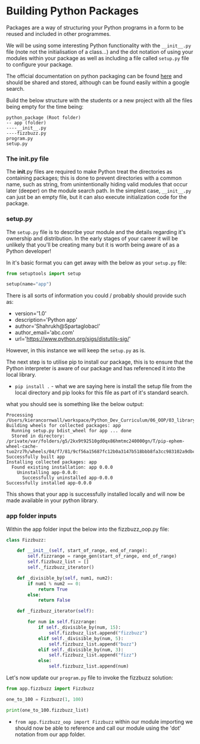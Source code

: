 # Building Python Packages

Packages are a way of structuring your Python programs in a form to be reused and included in other programmes.

We will be using some interesting Python functionality with the `__init__.py` file (note not the initialisation of a class...) and the dot notation of using your modules within your package as well as including a file called `setup.py` file to configure your package.

The official documentation on python packaging can be found [here](https://python-packaging.readthedocs.io/en/latest/minimal.html) and should be shared and stored, although can be found easily within a google search.

Build the below structure with the students or a new project with all the files being empty for the time being:

```text
python_package (Root folder)
-- app (folder)
----__init__.py
----fizzbuzz.py
program.py
setup.py
``` 

### The __init__.py file

The __init__.py files are required to make Python treat the directories as containing packages; this is done to prevent directories with a common name, such as string, from unintentionally hiding valid modules that occur later (deeper) on the module search path. In the simplest case, `__init__.py` can just be an empty file, but it can also execute initialization code for the package.

### setup.py

The `setup.py` file is to describe your module and the details regarding it's ownership and distribution. In the early stages of your career it will be unlikely that you'll be creating many but it is worth being aware of as a Python developer!

In it's basic format you can get away with the below as your `setup.py` file:

```python
from setuptools import setup

setup(name="app")
```

There is all sorts of information you could / probably should provide such as:

* version='1.0'
* description='Python app'
* author='Shahrukh@Spartaglobacl'
* author_email='abc.com'
* url='https://www.python.org/sigs/distutils-sig/'

However, in this instance we will keep the `setup.py` as is.

The next step is to utilise pip to install our package, this is to ensure that the Python interpreter is aware of our package and has referenced it into the local library.

* `pip install .` - what we are saying here is install the setup file from the local directory and pip looks for this file as part of it's standard search.

what you should see is something like the below output:

```text
Processing /Users/kierancornwall/workspace/Python_Dev_Curriculum/06_OOP/03_library_modules_&_packages/python_package
Building wheels for collected packages: app
  Running setup.py bdist_wheel for app ... done
  Stored in directory: /private/var/folders/g5/2kx9t92510gd0qx86hmtmc240000gn/T/pip-ephem-wheel-cache-tuo2rz7h/wheels/04/f7/81/9cf56a15687fc12b0a3147b518bbb8fa3cc983102a9dbcfa3d
Successfully built app
Installing collected packages: app
  Found existing installation: app 0.0.0
    Uninstalling app-0.0.0:
      Successfully uninstalled app-0.0.0
Successfully installed app-0.0.0
```

This shows that your app is successfully installed locally and will now be made available in your python library.


### app folder inputs


Within the app folder input the below into the fizzbuzz_oop.py file:

```python
class Fizzbuzz:

    def __init__(self, start_of_range, end_of_range):
        self.fizzrange = range_gen(start_of_range, end_of_range)
        self.fizzbuzz_list = []
        self._fizzbuzz_iterator()

    def _divisible_by(self, num1, num2):
        if num1 % num2 == 0:
            return True
        else:
            return False

    def _fizzbuzz_iterator(self):

        for num in self.fizzrange:
            if self._divisible_by(num, 15):
                self.fizzbuzz_list.append("fizzbuzz")
            elif self._divisible_by(num, 5):
                self.fizzbuzz_list.append("buzz")
            elif self._divisible_by(num, 3):
                self.fizzbuzz_list.append("fizz")
            else:
                self.fizzbuzz_list.append(num)
```


Let's now update our `program.py` file to invoke the fizzbuzz solution:

```python
from app.fizzbuzz import Fizzbuzz

one_to_100 = Fizzbuzz(1, 100)

print(one_to_100.fizzbuzz_list)
```

* `from app.fizzbuzz_oop import Fizzbuzz` within our module importing we should now be able to reference and call our module using the 'dot' notation from our app folder.
```